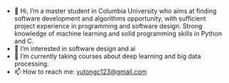 - 👋 Hi, I’m a master student in Columbia University who aims at finding software development and algorithms opportunity, with sufficient project experience in programming and software design. Strong knowledge of machine learning and solid programming skills in Python and C.
- 👀 I’m interested in software design and ai
- 🌱 I’m currently taking courses about deep learning and big data processing.
- 📫 How to reach me: yutongc123@gmail.com

